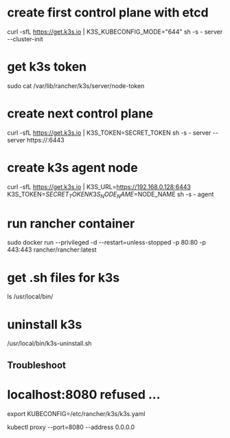 
# create first control plane with etcd
curl -sfL https://get.k3s.io | K3S_KUBECONFIG_MODE="644" sh -s - server --cluster-init

# get k3s token
sudo cat /var/lib/rancher/k3s/server/node-token

# create next control plane
curl -sfL https://get.k3s.io | K3S_TOKEN=SECRET_TOKEN sh -s - server --server https://<ip or hostname of server1>:6443

# create k3s agent node
curl -sfL https://get.k3s.io | K3S_URL=https://192.168.0.128:6443 K3S_TOKEN=$SECRET_TOKEN K3S_NODE_NAME=$NODE_NAME sh -s - agent

# run rancher container
sudo docker run --privileged -d --restart=unless-stopped -p 80:80 -p 443:443 rancher/rancher:latest

# get .sh files for k3s
ls /usr/local/bin/

# uninstall k3s
/usr/local/bin/k3s-uninstall.sh

## Troubleshoot

# localhost:8080 refused ... 
export KUBECONFIG=/etc/rancher/k3s/k3s.yaml

kubectl proxy --port=8080 --address 0.0.0.0
